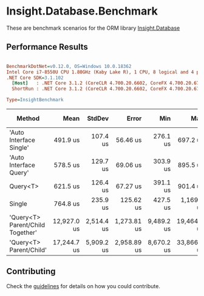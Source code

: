 # Insight.Database.Benchmark

These are benchmark scenarios for the ORM library [Insight.Database](https://github.com/jonwagner/Insight.Database)

## Performance Results

``` ini

BenchmarkDotNet=v0.12.0, OS=Windows 10.0.18362
Intel Core i7-8550U CPU 1.80GHz (Kaby Lake R), 1 CPU, 8 logical and 4 physical cores
.NET Core SDK=3.1.102
  [Host]   : .NET Core 3.1.2 (CoreCLR 4.700.20.6602, CoreFX 4.700.20.6702), X64 RyuJIT  [AttachedDebugger]
  ShortRun : .NET Core 3.1.2 (CoreCLR 4.700.20.6602, CoreFX 4.700.20.6702), X64 RyuJIT

Type=InsightBenchmark  

```

|                           Method |        Mean |     StdDev |       Error |        Min |         Max |     Op/s | Gen 0 | Gen 1 | Gen 2 | Allocated |
|--------------------------------- |------------:|-----------:|------------:|-----------:|------------:|---------:|------:|------:|------:|----------:|
|          &#39;Auto Interface Single&#39; |    491.9 us |   107.4 us |    56.46 us |   276.1 us |    697.2 us | 2,033.01 |     - |     - |     - |   18.2 KB |
|           &#39;Auto Interface Query&#39; |    578.5 us |   129.7 us |    69.06 us |   303.9 us |    895.5 us | 1,728.53 |     - |     - |     - |   18.2 KB |
|                         Query&lt;T&gt; |    621.5 us |   126.4 us |    67.27 us |   391.1 us |    901.4 us | 1,609.02 |     - |     - |     - |  17.88 KB |
|                           Single |    764.8 us |   235.9 us |   125.62 us |   427.5 us |  1,169.5 us | 1,307.57 |     - |     - |     - |   17.9 KB |
| &#39;Query&lt;T&gt; Parent/Child Together&#39; | 12,927.0 us | 2,514.4 us | 1,273.81 us | 9,489.2 us | 19,464.5 us |    77.36 |     - |     - |     - |  39.54 KB |
|          &#39;Query&lt;T&gt; Parent/Child&#39; | 17,244.7 us | 5,909.2 us | 2,958.89 us | 8,670.2 us | 33,866.5 us |    57.99 |     - |     - |     - |  39.52 KB |

## Contributing

Check the [guidelines](https://github.com/Jaxelr/InsightBenchmark/blob/master/.github/CONTRIBUTING.md) for details on how you could contribute.
